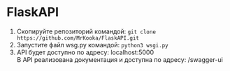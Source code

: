# FlaskAPI
1. Скопируйте репозиторий командой: ```git clone https://github.com/MrKooka/FlaskAPI.git```
2. Запустите файл wsg.py командой: ```python3 wsgi.py```
3. API будет доступно по адресу: localhost:5000     
В API реализована документация и доступна по адресу: /swagger-ui
